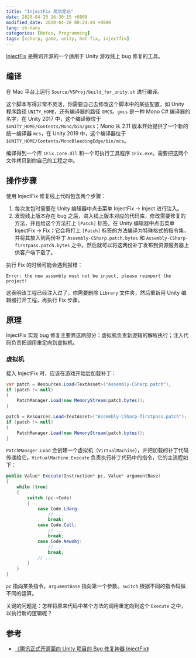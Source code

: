 ```yaml
---
title: "InjectFix 爬坑笔记"
date: 2020-04-20 16:30:15 +0800
modified_date: 2020-04-28 00:24:44 +0800
lang: zh-Hans
categories: [Notes, Programming]
tags: [csharp, game, unity, hot-fix, injectfix]
---
```


[InjectFix](https://github.com/Tencent/InjectFix) 是腾讯开源的一个适用于 Unity 游戏线上 bug 修复的工具。

## 编译

在 Mac 平台上运行 `Source/VSProj/build_for_unity.sh` 进行编译。

这个脚本写得非常不灵活，你需要自己去修改这个脚本中的某些配置，如 Unity 程序路径 `UNITY_HOME`，还有编译器的路径 `GMCS`。`gmcs` 是一种 Mono C# 编译器的名字，在 Unity 2017 中，这个编译器位于 `$UNITY_HOME/Contents/Mono/bin/gmcs`；Mono 从 2.11 版本开始提供了一个新的统一编译器 `mcs`，在 Unity 2019 中，这个编译器位于 `$UNITY_HOME/Contents/MonoBleedingEdge/bin/mcs`。

编译得到一个库 `IFix.Core.dll` 和一个可执行工具程序 `IFix.exe`。需要把这两个文件拷贝到你自己的工程之中。

## 操作步骤

使用 InjectFix 修复线上代码包含两个步骤：

1. 每次发包时需要在 Unity 编辑器中点击菜单 InjectFix -> Inject 进行注入。
2. 发现线上版本存在 bug 之后，进入线上版本对应的代码库，修改需要修复的方法，并且给这个方法打上 `[Patch]` 标签。在 Unity 编辑器中点击菜单 InjectFix -> Fix；它会将打上 `[Patch]` 标签的方法编译为特殊格式的指令集，并将其放入到两份补丁 `Assembly-CSharp.patch.bytes` 和 `Assembly-CSharp-firstpass.patch.bytes` 之中。然后就可以将这两份补丁发布到资源服务器上供客户端下载了。

执行 Fix 的时候可能会遇到报错：

    Error: the new assembly must not be inject, please reimport the project!

这表明该工程已经注入过了，你需要删除 `Library` 文件夹，然后重新用 Unity 编辑器打开工程，再执行 Fix 步骤。

## 原理

InjectFix 实现 bug 修复主要靠这两部分：虚拟机负责新逻辑的解析执行；注入代码负责把调用重定向到虚拟机。

### 虚拟机

接入 InjectFix 时，应该在游戏开始后加载补丁：

```c#
var patch = Resources.Load<TextAsset>("Assembly-CSharp.patch");
if (patch != null)
{
    PatchManager.Load(new MemoryStream(patch.bytes));
}

patch = Resources.Load<TextAsset>("Assembly-CSharp-firstpass.patch");
if (patch != null)
{
    PatchManager.Load(new MemoryStream(patch.bytes));
}
```

`PatchManager.Load` 会创建一个虚拟机（`VirtualMachine`），并把加载的补丁代码传递给它。`VirtualMachine.Execute` 负责执行补丁代码中的指令，它的主流程如下：

```c#
public Value* Execute(Instruction* pc, Value* argumentBase)
{
    while (true)
    {
        switch (pc->Code)
        {
            case Code.Ldarg:
                // ...
                break;
            case Code.Call:
                // ...
                break;
            case Code.Newobj:
                // ...
                break;
            // ...
        }
    }
}
```

`pc` 指向某条指令，`argumentBase` 指向第一个参数。`switch` 根据不同的指令码做不同的运算。

关键的问题是：怎样将原来代码中某个方法的调用重定向到这个 `Execute` 之中，以执行新的逻辑呢？

## 参考

- [《腾讯正式开源面向 Unity 项目的 Bug 修复神器 InjectFix》](https://www.oschina.net/news/109803/injectfix-opensource)
